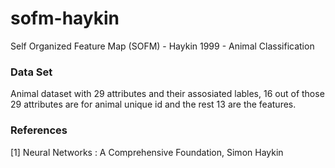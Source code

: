 # sofm-haykin
Self Organized Feature Map (SOFM) - Haykin 1999 - Animal Classification

### Data Set
Animal dataset with 29 attributes and their assosiated lables, 16 out of those
29 attributes are for animal unique id and the rest 13 are the features.

### References
[1] Neural Networks : A Comprehensive Foundation, Simon Haykin

